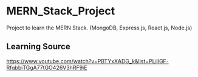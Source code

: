 # MERN_Stack_Project
Project to learn the MERN Stack. (MongoDB, Express.js, React.js, Node.js)

## Learning Source 
https://www.youtube.com/watch?v=PBTYxXADG_k&list=PLillGF-RfqbbiTGgA77tGO426V3hRF9iE